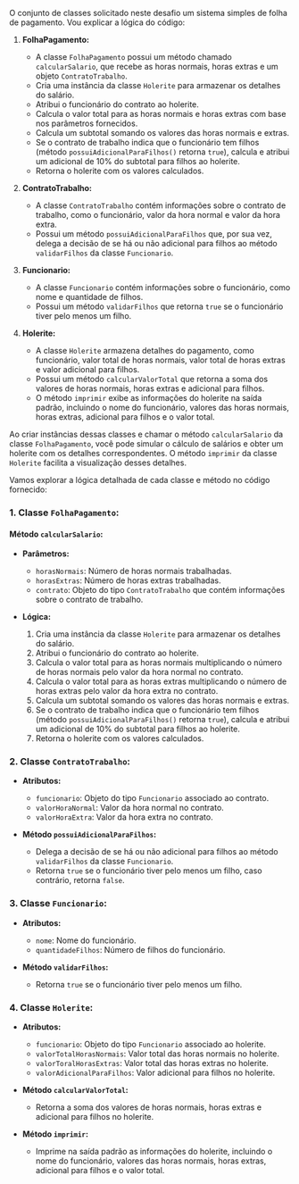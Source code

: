 O conjunto de classes solicitado neste desafio um sistema simples de folha de pagamento. Vou explicar a lógica do código:

1. **FolhaPagamento:**
   - A classe `FolhaPagamento` possui um método chamado `calcularSalario`, que recebe as horas normais, horas extras e um objeto `ContratoTrabalho`.
   - Cria uma instância da classe `Holerite` para armazenar os detalhes do salário.
   - Atribui o funcionário do contrato ao holerite.
   - Calcula o valor total para as horas normais e horas extras com base nos parâmetros fornecidos.
   - Calcula um subtotal somando os valores das horas normais e extras.
   - Se o contrato de trabalho indica que o funcionário tem filhos (método `possuiAdicionalParaFilhos()` retorna `true`), calcula e atribui um adicional de 10% do subtotal para filhos ao holerite.
   - Retorna o holerite com os valores calculados.

2. **ContratoTrabalho:**
   - A classe `ContratoTrabalho` contém informações sobre o contrato de trabalho, como o funcionário, valor da hora normal e valor da hora extra.
   - Possui um método `possuiAdicionalParaFilhos` que, por sua vez, delega a decisão de se há ou não adicional para filhos ao método `validarFilhos` da classe `Funcionario`.

3. **Funcionario:**
   - A classe `Funcionario` contém informações sobre o funcionário, como nome e quantidade de filhos.
   - Possui um método `validarFilhos` que retorna `true` se o funcionário tiver pelo menos um filho.

4. **Holerite:**
   - A classe `Holerite` armazena detalhes do pagamento, como funcionário, valor total de horas normais, valor total de horas extras e valor adicional para filhos.
   - Possui um método `calcularValorTotal` que retorna a soma dos valores de horas normais, horas extras e adicional para filhos.
   - O método `imprimir` exibe as informações do holerite na saída padrão, incluindo o nome do funcionário, valores das horas normais, horas extras, adicional para filhos e o valor total.

Ao criar instâncias dessas classes e chamar o método `calcularSalario` da classe `FolhaPagamento`, você pode simular o cálculo de salários e obter um holerite com os detalhes correspondentes. O método `imprimir` da classe `Holerite` facilita a visualização desses detalhes.

Vamos explorar a lógica detalhada de cada classe e método no código fornecido:

### 1. Classe `FolhaPagamento`:

#### Método `calcularSalario`:
- **Parâmetros:**
  - `horasNormais`: Número de horas normais trabalhadas.
  - `horasExtras`: Número de horas extras trabalhadas.
  - `contrato`: Objeto do tipo `ContratoTrabalho` que contém informações sobre o contrato de trabalho.

- **Lógica:**
  1. Cria uma instância da classe `Holerite` para armazenar os detalhes do salário.
  2. Atribui o funcionário do contrato ao holerite.
  3. Calcula o valor total para as horas normais multiplicando o número de horas normais pelo valor da hora normal no contrato.
  4. Calcula o valor total para as horas extras multiplicando o número de horas extras pelo valor da hora extra no contrato.
  5. Calcula um subtotal somando os valores das horas normais e extras.
  6. Se o contrato de trabalho indica que o funcionário tem filhos (método `possuiAdicionalParaFilhos()` retorna `true`), calcula e atribui um adicional de 10% do subtotal para filhos ao holerite.
  7. Retorna o holerite com os valores calculados.

### 2. Classe `ContratoTrabalho`:

- **Atributos:**
  - `funcionario`: Objeto do tipo `Funcionario` associado ao contrato.
  - `valorHoraNormal`: Valor da hora normal no contrato.
  - `valorHoraExtra`: Valor da hora extra no contrato.

- **Método `possuiAdicionalParaFilhos`:**
  - Delega a decisão de se há ou não adicional para filhos ao método `validarFilhos` da classe `Funcionario`.
  - Retorna `true` se o funcionário tiver pelo menos um filho, caso contrário, retorna `false`.

### 3. Classe `Funcionario`:

- **Atributos:**
  - `nome`: Nome do funcionário.
  - `quantidadeFilhos`: Número de filhos do funcionário.

- **Método `validarFilhos`:**
  - Retorna `true` se o funcionário tiver pelo menos um filho.

### 4. Classe `Holerite`:

- **Atributos:**
  - `funcionario`: Objeto do tipo `Funcionario` associado ao holerite.
  - `valorTotalHorasNormais`: Valor total das horas normais no holerite.
  - `valorToralHorasExtras`: Valor total das horas extras no holerite.
  - `valorAdicionalParaFilhos`: Valor adicional para filhos no holerite.

- **Método `calcularValorTotal`:**
  - Retorna a soma dos valores de horas normais, horas extras e adicional para filhos no holerite.

- **Método `imprimir`:**
  - Imprime na saída padrão as informações do holerite, incluindo o nome do funcionário, valores das horas normais, horas extras, adicional para filhos e o valor total.
